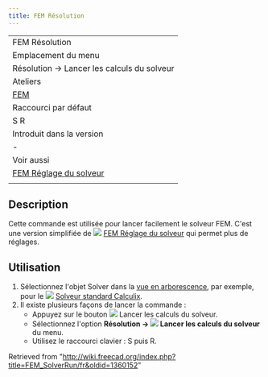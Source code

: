 ```yaml
---
title: FEM Résolution
---
```

|  |
| --- |
| FEM Résolution |
| Emplacement du menu |
| Résolution → Lancer les calculs du solveur |
| Ateliers |
| [FEM](/FEM_Workbench/fr "FEM Workbench/fr") |
| Raccourci par défaut |
| S R |
| Introduit dans la version |
| - |
| Voir aussi |
| [FEM Réglage du solveur](/FEM_SolverControl/fr "FEM SolverControl/fr") |
|  |

## Description

Cette commande est utilisée pour lancer facilement le solveur FEM. C'est une version simplifiée de ![](/images/FEM_SolverControl.svg) [FEM Réglage du solveur](/FEM_SolverControl/fr "FEM SolverControl/fr") qui permet plus de réglages.

## Utilisation

1. Sélectionnez l'objet Solver dans la [vue en arborescence](/Tree_view/fr "Tree view/fr"), par exemple, pour le ![](/images/FEM_SolverCalculixCxxtools.svg) [Solveur standard Calculix](/FEM_SolverCalculixCxxtools/fr "FEM SolverCalculixCxxtools/fr").
2. Il existe plusieurs façons de lancer la commande :
   * Appuyez sur le bouton ![](/images/FEM_SolverRun.svg) Lancer les calculs du solveur.
   * Sélectionnez l'option **Résolution → ![](/images/FEM_SolverRun.svg) Lancer les calculs du solveur** du menu.
   * Utilisez le raccourci clavier : S puis R.

Retrieved from "<http://wiki.freecad.org/index.php?title=FEM_SolverRun/fr&oldid=1360152>"